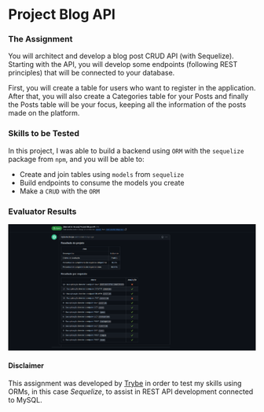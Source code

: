 # Project Blog API

### The Assignment

You will architect and develop a blog post CRUD API (with Sequelize). Starting with the API, you will develop some endpoints (following REST principles) that will be connected to your database.

First, you will create a table for users who want to register in the application. After that, you will also create a Categories table for your Posts and finally the Posts table will be your focus, keeping all the information of the posts made on the platform.

### Skills to be Tested 

In this project, I was able to build a backend using `ORM` with the `sequelize` package from `npm`, and you will be able to:
 - Create and join tables using `models` from `sequelize`
 - Build endpoints to consume the models you create
 - Make a `CRUD` with the `ORM`

### Evaluator Results

![Evaluator Results](./trybe-results-blog-api.png)

#### Disclaimer

This assignment was developed by [Trybe](https://www.betrybe.com) in order to test my skills using ORMs, in this case _Sequelize_, to assist in REST API development connected to MySQL.